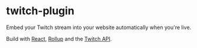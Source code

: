 # twitch-plugin

Embed your Twitch stream into your website automatically when you're live.

Build with [React](https://github.com/facebook/react), [Rollup](https://github.com/rollup/rollup) and the [Twitch API](https://dev.twitch.tv/docs/api/reference).
